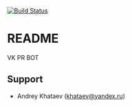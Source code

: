 [![Build Status](https://travis-ci.com/khataev/vkpr-bot.svg?branch=master)](https://travis-ci.com/khataev/vkpr-bot)

# README

VK PR BOT

## Support

- Andrey Khataev (khataev@yandex.ru)
